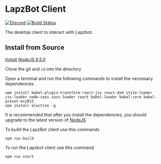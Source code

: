 # LapzBot Client
[![Discord](https://discordapp.com/api/guilds/240347469999767552/widget.png)](https://discord.gg/gYRJ4T4)
[![Build Status](https://travis-ci.org/TheLazyHatGuy/LapzClient.svg?branch=dev)](https://travis-ci.org/TheLazyHatGuy/LapzClient)

The desktop client to interact with Lapzbot.

## Install from Source
[Install NodeJS 6.5.0](https://nodejs.org/download/release/v6.5.0/)

Clone the git and `cd` into the directory

Open a terminal and run the following commands to install the necessary dependencies
```
npm install babel-plugin-transform-react-jsx react-dom style-loader css-loader node-sass sass-loader react babel-loader babel-core babel-preset-es2015
npm install electron -g
```
It is recommended that after you install the dependencies, you should upgrade to the latest version of [NodeJS](https://nodejs.org)

To build the LapzBot client use this commands
```
npm run build
```
To run the Lapzbot client use this command
```
npm run start
```
